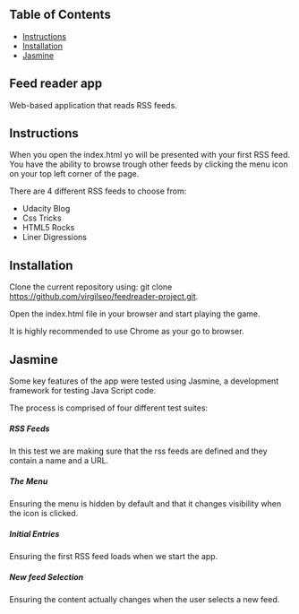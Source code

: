 

## Table of Contents

* [Instructions](#instructions)
* [Installation](#installation)
* [Jasmine](#jasmine)

## Feed reader app

Web-based application that reads RSS feeds.

## Instructions

When you open the index.html yo will be presented with your first RSS feed.
You have the ability to browse trough other feeds by clicking the menu icon
on your top left corner of the page.

There are 4 different RSS feeds to choose from:
- Udacity Blog
- Css Tricks
- HTML5 Rocks
- Liner Digressions

## Installation

Clone the current repository using: git clone https://github.com/virgilseo/feedreader-project.git.

Open the index.html file in your browser and start playing the game.

It is highly recommended to use Chrome as your go to browser.

## Jasmine

Some key features of the app were tested using Jasmine, a development framework for testing
Java Script code.

The process is comprised of four different test suites:

##### RSS Feeds

In this test we are making sure that the rss feeds are defined and they
contain a name and a URL.

##### The Menu

Ensuring the menu is hidden by default and that it changes visibility when the
icon is clicked.

##### Initial Entries

Ensuring the first RSS feed loads when we start the app.

##### New feed Selection

Ensuring the content actually changes when the user selects a new feed.
